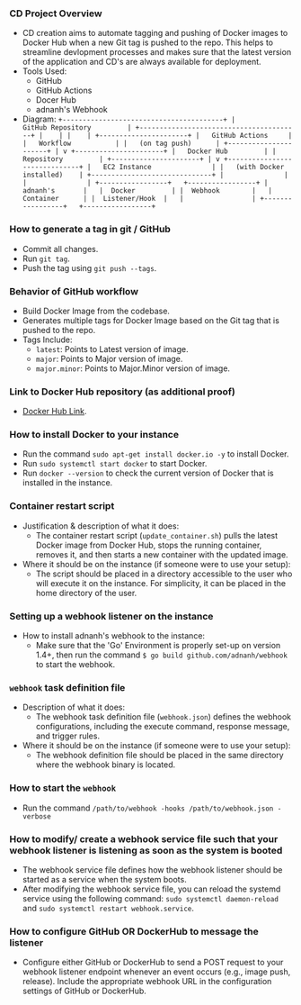 ### CD Project Overview
- CD creation aims to automate tagging and pushing of Docker images to Docker Hub when a new Git tag is pushed to the repo. This helps to streamline devlopment processes and makes sure that the latest version of the application and CD's are always available for deployment.
- Tools Used:
  - GitHub
  - GitHub Actions
  - Docer Hub
  - adnanh's Webhook
- Diagram:
  `
  +----------------------------------------+
  |              GitHub Repository         |
  +----------------------------------------+
            |    |
            |    |
  +----------------------+
  |   GitHub Actions     |
  |   Workflow           |
  |   (on tag push)      |
  +----------------------+
              |
              v
  +----------------------+
  |   Docker Hub         |
  |   Repository         |
  +----------------------+
              |
              v
  +------------------------------+
  |   EC2 Instance               |
  |   (with Docker installed)    |
  +------------------------------+
            |               |
            |               |
  +-----------------+   +-----------------+
  |  adnanh's       |   |  Docker         |
  |  Webhook        |   |  Container      |
  |  Listener/Hook  |   |                 |
  +-----------------+   +-----------------+
`
### How to generate a tag in git / GitHub
- Commit all changes.
- Run `git tag`.
- Push the tag using `git push --tags`.
### Behavior of GitHub workflow
- Build Docker Image from the codebase.
- Generates multiple tags for Docker Image based on the Git tag that is pushed to the repo.
- Tags Include:
  - `latest`: Points to Latest version of image.
  - `major`: Points to Major version of image.
  - `major.minor`: Points to Major.Minor version of image.
### Link to Docker Hub repository (as additional proof)
- [Docker Hub Link](https://hub.docker.com/repository/docker/dismallake/ceg3120project4ci/general).
### How to install Docker to your instance
- Run the command `sudo apt-get install docker.io -y` to install Docker.
- Run `sudo systemctl start docker` to start Docker.
- Run `docker --version` to check the current version of Docker that is installed in the instance.
### Container restart script
- Justification & description of what it does:
  - The container restart script (`update_container.sh`) pulls the latest Docker image from Docker Hub, stops the running container, removes it, and then starts a new container with the updated image.
- Where it should be on the instance (if someone were to use your setup):
  - The script should be placed in a directory accessible to the user who will execute it on the instance. For simplicity, it can be placed in the home directory of the user.
### Setting up a webhook listener on the instance
- How to install adnanh's webhook to the instance:
  - Make sure that the 'Go' Environment is properly set-up on version 1.4+, then run the command `$ go build github.com/adnanh/webhook` to start the webhook.
### `webhook` task definition file
- Description of what it does:
  - The webhook task definition file (`webhook.json`) defines the webhook configurations, including the execute command, response message, and trigger rules.
- Where it should be on the instance (if someone were to use your setup):
  - The webhook definition file should be placed in the same directory where the webhook binary is located.
### How to start the `webhook`
- Run the command `/path/to/webhook -hooks /path/to/webhook.json -verbose`
### How to modify/ create a webhook service file such that your webhook listener is listening as soon as the system is booted
- The webhook service file defines how the webhook listener should be started as a service when the system boots.
- After modifying the webhook service file, you can reload the systemd service using the following command: `sudo systemctl daemon-reload` and `sudo systemctl restart webhook.service`.
### How to configure GitHub OR DockerHub to message the listener
- Configure either GitHub or DockerHub to send a POST request to your webhook listener endpoint whenever an event occurs (e.g., image push, release). Include the appropriate webhook URL in the configuration settings of GitHub or DockerHub.
